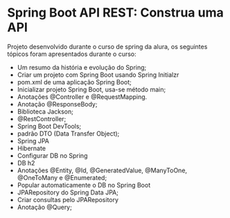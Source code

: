 # Spring Boot API REST: Construa uma API

Projeto desenvolvido durante o curso de spring da alura, os seguintes tópicos foram apresentados durante o curso:
* Um resumo da história e evolução do Spring;
* Criar um projeto com Spring Boot usando Spring Initialzr
* pom.xml de uma aplicação Spring Boot;
* Inicializar projeto Spring Boot, usa-se método main;
* Anotações @Controller e @RequestMapping.
* Anotação @ResponseBody;
* Biblioteca Jackson;
* @RestController;
* Spring Boot DevTools;
* padrão DTO (Data Transfer Object);
* Spring JPA
* Hibernate
* Configurar DB no Spring
* DB h2
* Anotações @Entity, @Id, @GeneratedValue, @ManyToOne, @OneToMany e @Enumerated;
* Popular automaticamente o DB no Spring Boot
* JPARepository do Spring Data JPA; 
* Criar consultas pelo JPARepository
* Anotação @Query;